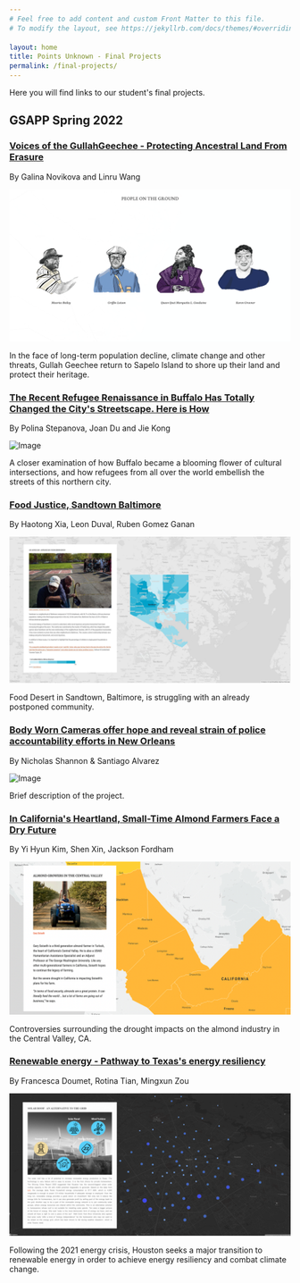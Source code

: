```yaml
---
# Feel free to add content and custom Front Matter to this file.
# To modify the layout, see https://jekyllrb.com/docs/themes/#overriding-theme-defaults

layout: home
title: Points Unknown - Final Projects
permalink: /final-projects/
---
```

Here you will find links to our student's final projects.

## GSAPP Spring 2022

### [Voices of the GullahGeechee - Protecting Ancestral Land From Erasure](https://pointsunknown.nyc/final-projects/GSAPP-Spring-2022/Migration-1/index.html)

By Galina Novikova and Linru Wang

![Image](/assets/finalProjectImages/gsappSpring2022/migration-1.png)

In the face of long-term population decline, climate change and other threats, Gullah Geechee return to Sapelo Island to shore up their land and protect their heritage.

### [The Recent Refugee Renaissance in Buffalo Has Totally Changed the City's Streetscape. Here is How](https://pointsunknown.nyc/final-projects/GSAPP-Spring-2022/Migration-2/index.html)

By Polina Stepanova, Joan Du and Jie Kong

![Image](/assets/finalProjectImages/gsappSpring2022/migration-2.png)

A closer examination of how Buffalo became a blooming flower of cultural intersections, and how refugees from all over the world embellish the streets of this northern city.

### [Food Justice, Sandtown Baltimore](https://pointsunknown.nyc/final-projects/GSAPP-Spring-2022/Justice-1/index.html)

By Haotong Xia, Leon Duval, Ruben Gomez Ganan

![Image](/assets/finalProjectImages/gsappSpring2022/justice-1.jpg)

Food Desert in Sandtown, Baltimore, is struggling with an already postponed community.

### [Body Worn Cameras offer hope and reveal strain of police accountability efforts in New Orleans](https://pointsunknown.nyc/final-projects/GSAPP-Spring-2022/Justice-2/index.html)

By Nicholas Shannon & Santiago Alvarez

![Image](/assets/finalProjectImages/gsappSpring2022/justice-2.png)

Brief description of the project.

### [In California's Heartland, Small-Time Almond Farmers Face a Dry Future](https://pointsunknown.nyc/final-projects/GSAPP-Spring-2022/Climate-Change/index.html)

By Yi Hyun Kim, Shen Xin, Jackson Fordham

![Image](/assets/finalProjectImages/gsappSpring2022/climate-change.png)

Controversies surrounding the drought impacts on the almond industry in the Central Valley, CA.

### [Renewable energy - Pathway to Texas's energy resiliency](https://pointsunknown.nyc/final-projects/GSAPP-Spring-2022/Energy/index.html)

By Francesca Doumet, Rotina Tian, Mingxun Zou

![Image](/assets/finalProjectImages/gsappSpring2022/energy.png)

Following the 2021 energy crisis, Houston seeks a major transition to renewable energy in order to achieve energy resiliency and combat climate change.
